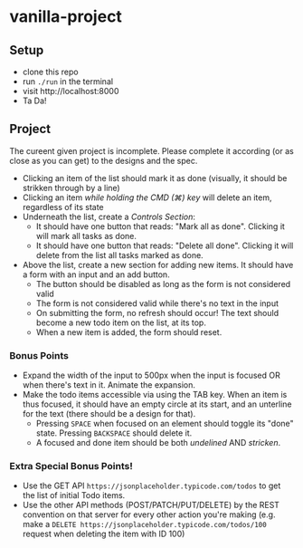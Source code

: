 # vanilla-project

## Setup

- clone this repo
- run `./run` in the terminal
- visit http://localhost:8000
- Ta Da!

## Project

The cureent given project is incomplete. Please complete it according (or as close as you can get) to the designs and the spec.

- Clicking an item of the list should mark it as done (visually, it should be strikken through by a line)
- Clicking an item _while holding the CMD (⌘) key_ will delete an item, regardless of its state
- Underneath the list, create a _Controls Section_:
  - It should have one button that reads: "Mark all as done". Clicking it will mark all tasks as done.
  - It should have one button that reads: "Delete all done". Clicking it will delete from the list all tasks marked as done.
- Above the list, create a new section for adding new items. It should have a form with an input and an add button.
  - The button should be disabled as long as the form is not considered valid
  - The form is not considered valid while there's no text in the input
  - On submitting the form, no refresh should occur! The text should become a new todo item on the list, at its top.
  - When a new item is added, the form should reset.

### Bonus Points

- Expand the width of the input to 500px when the input is focused OR when there's text in it. Animate the expansion.
- Make the todo items accessible via using the TAB key. When an item is thus focused, it should have an empty circle at its start, and an unterline for the text (there should be a design for that).
  - Pressing `SPACE` when focused on an element should toggle its "done" state. Pressing `BACKSPACE` should delete it.
  - A focused and done item should be both _undelined_ AND _stricken_.

### Extra Special Bonus Points!

- Use the GET API `https://jsonplaceholder.typicode.com/todos` to get the list of initial Todo items.
- Use the other API methods (POST/PATCH/PUT/DELETE) by the REST convention on that server for every other action you're making (e.g. make a `DELETE https://jsonplaceholder.typicode.com/todos/100` request when deleting the item with ID 100)
